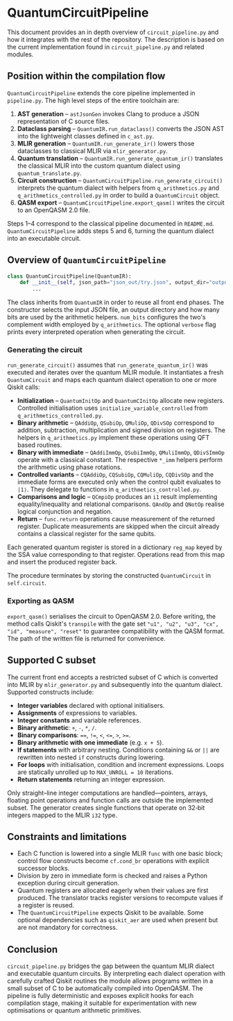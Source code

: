 # QuantumCircuitPipeline

This document provides an in depth overview of `circuit_pipeline.py` and how it integrates with the rest of the repository.  The description is based on the current implementation found in `circuit_pipeline.py` and related modules.

## Position within the compilation flow

`QuantumCircuitPipeline` extends the core pipeline implemented in `pipeline.py`.  The high level steps of the entire toolchain are:

1. **AST generation** – `astJsonGen` invokes Clang to produce a JSON representation of C source files.
2. **Dataclass parsing** – `QuantumIR.run_dataclass()` converts the JSON AST into the lightweight classes defined in `c_ast.py`.
3. **MLIR generation** – `QuantumIR.run_generate_ir()` lowers those dataclasses to classical MLIR via `mlir_generator.py`.
4. **Quantum translation** – `QuantumIR.run_generate_quantum_ir()` translates the classical MLIR into the custom quantum dialect using `quantum_translate.py`.
5. **Circuit construction** – `QuantumCircuitPipeline.run_generate_circuit()` interprets the quantum dialect with helpers from `q_arithmetics.py` and `q_arithmetics_controlled.py` in order to build a `QuantumCircuit` object.
6. **QASM export** – `QuantumCircuitPipeline.export_qasm()` writes the circuit to an OpenQASM 2.0 file.

Steps 1–4 correspond to the classical pipeline documented in `README.md`.  `QuantumCircuitPipeline` adds steps 5 and 6, turning the quantum dialect into an executable circuit.

## Overview of `QuantumCircuitPipeline`

```python
class QuantumCircuitPipeline(QuantumIR):
    def __init__(self, json_path="json_out/try.json", output_dir="output", num_bits=16, verbose=False):
        ...
```

The class inherits from `QuantumIR` in order to reuse all front end phases.  The constructor selects the input JSON file, an output directory and how many bits are used by the arithmetic helpers.  `num_bits` configures the two's complement width employed by `q_arithmetics`.  The optional `verbose` flag prints every interpreted operation when generating the circuit.

### Generating the circuit

`run_generate_circuit()` assumes that `run_generate_quantum_ir()` was executed and iterates over the quantum MLIR module.  It instantiates a fresh `QuantumCircuit` and maps each quantum dialect operation to one or more Qiskit calls:

* **Initialization** – `QuantumInitOp` and `QuantumCInitOp` allocate new registers.  Controlled initialisation uses `initialize_variable_controlled` from `q_arithmetics_controlled.py`.
* **Binary arithmetic** – `QAddiOp`, `QSubiOp`, `QMuliOp`, `QDivSOp` correspond to addition, subtraction, multiplication and signed division on registers.  The helpers in `q_arithmetics.py` implement these operations using QFT based routines.
* **Binary with immediate** – `QAddiImmOp`, `QSubiImmOp`, `QMuliImmOp`, `QDivSImmOp` operate with a classical constant.  The respective `*_imm` helpers perform the arithmetic using phase rotations.
* **Controlled variants** – `CQAddiOp`, `CQSubiOp`, `CQMuliOp`, `CQDivSOp` and the immediate forms are executed only when the control qubit evaluates to `|1⟩`.  They delegate to functions in `q_arithmetics_controlled.py`.
* **Comparisons and logic** – `QCmpiOp` produces an `i1` result implementing equality/inequality and relational comparisons.  `QAndOp` and `QNotOp` realise logical conjunction and negation.
* **Return** – `func.return` operations cause measurement of the returned register.  Duplicate measurements are skipped when the circuit already contains a classical register for the same qubits.

Each generated quantum register is stored in a dictionary `reg_map` keyed by the SSA value corresponding to that register.  Operations read from this map and insert the produced register back.

The procedure terminates by storing the constructed `QuantumCircuit` in `self.circuit`.

### Exporting as QASM

`export_qasm()` serialises the circuit to OpenQASM 2.0.  Before writing, the method calls Qiskit's `transpile` with the gate set `"u1", "u2", "u3", "cx", "id", "measure", "reset"` to guarantee compatibility with the QASM format.  The path of the written file is returned for convenience.

## Supported C subset

The current front end accepts a restricted subset of C which is converted into MLIR by `mlir_generator.py` and subsequently into the quantum dialect.  Supported constructs include:

* **Integer variables** declared with optional initialisers.
* **Assignments** of expressions to variables.
* **Integer constants** and variable references.
* **Binary arithmetic**: `+`, `-`, `*`, `/`.
* **Binary comparisons**: `==`, `!=`, `<`, `<=`, `>`, `>=`.
* **Binary arithmetic with one immediate** (e.g. `x + 5`).
* **If statements** with arbitrary nesting.  Conditions containing `&&` or `||` are rewritten into nested `if` constructs during lowering.
* **For loops** with initialisation, condition and increment expressions.  Loops are statically unrolled up to `MAX_UNROLL = 10` iterations.
* **Return statements** returning an integer expression.

Only straight–line integer computations are handled—pointers, arrays, floating point operations and function calls are outside the implemented subset.  The generator creates single functions that operate on 32‑bit integers mapped to the MLIR `i32` type.

## Constraints and limitations

* Each C function is lowered into a single MLIR `func` with one basic block; control flow constructs become `cf.cond_br` operations with explicit successor blocks.
* Division by zero in immediate form is checked and raises a Python exception during circuit generation.
* Quantum registers are allocated eagerly when their values are first produced.  The translator tracks register versions to recompute values if a register is reused.
* The `QuantumCircuitPipeline` expects Qiskit to be available.  Some optional dependencies such as `qiskit_aer` are used when present but are not mandatory for correctness.

## Conclusion

`circuit_pipeline.py` bridges the gap between the quantum MLIR dialect and executable quantum circuits.  By interpreting each dialect operation with carefully crafted Qiskit routines the module allows programs written in a small subset of C to be automatically compiled into OpenQASM.  The pipeline is fully deterministic and exposes explicit hooks for each compilation stage, making it suitable for experimentation with new optimisations or quantum arithmetic primitives.